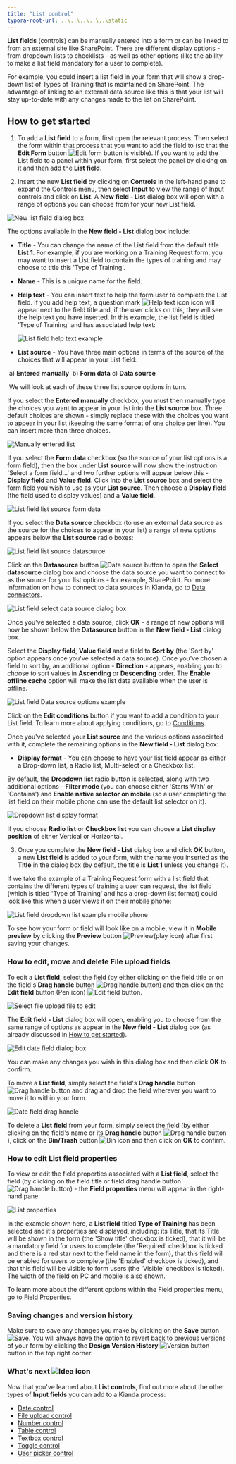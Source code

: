 ```yaml
---
title: "List control"
typora-root-url: ..\..\..\..\..\static
---
```


**List fields** (controls) can be manually entered into a form or can be linked to from an external site like SharePoint. There are different display options - from dropdown lists to checklists - as well as other options (like the ability to make a list field mandatory for a user to complete). 

For example, you could insert a list field in your form that will show a drop-down list of Types of Training that is maintained on SharePoint. The advantage of linking to an external data source like this is that your list will stay up-to-date with any changes made to the list on SharePoint.

## How to get started

1. To add a **List field** to a form, first open the relevant process. Then select the form within that process that you want to add the field to (so that the **Edit Form** button ![Edit form button](/images/penicon.png) is visible). If you want to add the List field to a panel within your form, first select the panel by clicking on it and then add the **List field**.

2. Insert the new **List field** by clicking on **Controls** in the left-hand pane to expand the Controls menu, then select **Input** to view the range of Input controls and click on **List**. A **New field - List** dialog box will open with a range of options you can choose from for your new List field.

![New list field dialog box](/images/List_Field_New_dialog_box.jpg)

   The options available in the **New field - List** dialog box include:

   - **Title** - You can change the name of the List field from the default title **List 1**. For example, if you are working on a Training Request form, you may want to insert a List field to contain the types of training and may choose to title this 'Type of Training'.

   - **Name** - This is a unique name for the field.

   - **Help text** - You can insert text to help the form user to complete the List field. If you add help text, a question mark ![Help text icon](/images/Help_icon.jpg) icon will appear next to the field title and, if the user clicks on this, they will see the help text you have inserted. In this example, the list field is titled 'Type of Training' and has associated help text:

     ![List field help text example](/images/List_Field_Help_Text.jpg)

   - **List source** - You have three main options in terms of the source of the choices that will appear in your List field: 

​		a) **Entered manually** 
​		b) **Form data**
​		c) **Data source**

​		We will look at each of these three list source options in turn.

If you select the **Entered manually** checkbox, you must then manually type the choices you want to appear in your list into the **List source** box. Three default choices are shown - simply replace these with the choices you want to appear in your list (keeping the same format of one choice per line). You can insert more than three choices.

![Manually entered list](/images/List_Field_List_Source_Manually.jpg)

If you select the **Form data** checkbox (so the source of your list options is a form field), then the box under **List source** will now show the instruction 'Select a form field...' and two further options will appear below this - **Display field** and **Value field**. Click into the **List source** box and select the form field you wish to use as your **List source**. Then choose a **Display field** (the field used to display values) and a **Value field**.

![List field list source form data](/images/List_Field_List_Source_Form_Data.jpg)        

If you select the **Data source** checkbox (to use an external data source as the source for the choices to appear in your list) a range of new options appears below the **List source** radio boxes:

![List field list source datasource](/images/List_Field_List_Source_Datasource.jpg)

Click on the **Datasource** button ![Data source button](/images/datasource.png) to open the **Select datasource** dialog box and choose the data source you want to connect to as the source for your list options - for example, SharePoint. For more information on how to connect to data sources in Kianda, go to [Data connectors](/docs/platform/connectors/).

![List field select data source dialog box](/images/List_Field_Select_Data_Source.jpg)

Once you've selected a data source, click **OK** - a range of new options will now be shown below the **Datasource** button in the **New field - List** dialog box.

Select the **Display field**, **Value field** and a field to **Sort by** (the 'Sort by' option appears once you've selected a data source). Once you've chosen a field to sort by, an additional option - **Direction** - appears, enabling you to choose to sort values in **Ascending** or **Descending** order. The **Enable offline cache** option will make the list data available when the user is offline.

![List field Data source options example](/images/List_Field_Datasource_Options.jpg)

Click on the **Edit conditions** button if you want to add a condition to your List field. To learn more about applying conditions, go to [Conditions](/docs/platform/rules/general/add-conditions/).

 Once you've selected your **List source** and the various options associated with it, complete the remaining options in the **New field - List** dialog box:

- **Display format** - You can choose to have your list field appear as either a Drop-down list, a Radio list, Multi-select or a Checkbox list.

By default, the **Dropdown list** radio button is selected, along with two additional options - **Filter mode** (you can choose either 'Starts With' or 'Contains') and **Enable native selector on mobile** (so a user completing the list field on their mobile phone can use the default list selector on it).

![Dropdown list display format](/images/List_Field_Display_Format.jpg)

If you choose **Radio list** or **Checkbox list** you can choose a **List display position** of either Vertical or Horizontal.  

3. Once you complete the **New field - List** dialog box and click **OK** button, a new **List field** is added to your form, with the name you inserted as the **Title** in the dialog box (by default, the title is **List 1** unless you change it).


If we take the example of a Training Request form with a list field that contains the different types of training a user can request, the list field (which is titled 'Type of Training' and has a drop-down list format) could look like this when a user views it on their mobile phone:

![List field dropdown list example mobile phone](/images/List_Field_Example_Mobile.jpg)



To see how your form or field will look like on a mobile, view it in **Mobile preview** by clicking the **Preview** button ![Preview](/images/preview.png)(play icon) after first saving your changes.



### How to edit, move and delete File upload fields

To edit a **List field**, select the field (by either clicking on the field title or on the field's **Drag handle** button ![Drag handle button](/images/draghandlewhite_frame.png)) and then click on the **Edit field** button (Pen icon) ![Edit field button](/images/penicon.png).

![Select file upload file to edit](/images/List_Field_Select_to_Edit.jpg)

The **Edit field - List** dialog box will open, enabling you to choose from the same range of options as appear in the **New field - List** dialog box (as already discussed in [How to get started](/docs/platform/controls/input/list#how-to-get-started)).

![Edit date field dialog box](/images/List_Field_Edit_dialog_box_example.jpg)

You can make any changes you wish in this dialog box and then click **OK** to confirm. 

To move a **List field**, simply select the field's **Drag handle** button ![Drag handle button](/images/draghandlewhite_frame.png) and drag and drop the field wherever you want to move it to within your form.

![Date field drag handle](/images/List_Field_Move_draghandle.jpg)

To delete a **List field** from your form, simply select the field (by either clicking on the field's name or its **Drag handle** button ![Drag handle button](/images/draghandlewhite_frame.png)), click on the **Bin/Trash** button ![Bin icon](/images/binicon.png) and then click on **OK** to confirm.


### How to edit List field properties

To view or edit the field properties associated with a **List field**, select the field (by clicking on the field title or field drag handle button ![Drag handle button](/images/draghandlewhite_frame.png)) - the **Field properties** menu will appear in the right-hand pane.

![List properties](/images/List_Field_Field_Properties.jpg)

In the example shown here, a **List field** titled **Type of Training** has been selected and it's properties are displayed, including: its Title, that its Title will be shown in the form (the 'Show title' checkbox is ticked), that it will be a mandatory field for users to complete (the 'Required' checkbox is ticked and there is a red star next to the field name in the form), that this field will be enabled for users to complete (the 'Enabled' checkbox is ticked), and that this field will be visible to form users (the 'Visible' checkbox is ticked). The width of the field on PC and mobile is also shown. 

To learn more about the different options within the Field properties menu, go to [Field Properties](/docs/platform/controls/properties#field-properties).



### Saving changes and version history ###
Make sure to save any changes you make by clicking on the **Save** button ![Save](/images/saveprocess.png). You will always have the option to revert back to previous versions of your form by clicking the **Design Version History** ![Version button](/images/version8.png) button in the top right corner.



### What's next  ![Idea icon](/images/18.png) ###

Now that you've learned about **List controls**, find out more about the other types of **Input fields** you can add to a Kianda process:

- [Date control](/docs/platform/controls/input/date/)
- [File upload control](/docs/platform/controls/input/file-upload/)
- [Number control](/docs/platform/controls/input/number/)
- [Table control](/docs/platform/controls/input/table/)
- [Textbox control](/docs/platform/controls/input/textbox/)
- [Toggle control](/docs/platform/controls/input/toggle/)
- [User picker control](/docs/platform/controls/input/user-picker/)